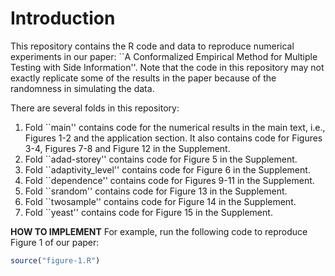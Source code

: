 # Introduction

This repository contains the R code and data to reproduce numerical experiments in our paper: ``A Conformalized Empirical Method for Multiple Testing with Side Information''. Note that the code in this repository may not exactly replicate some of the results in the paper because of the randomness in simulating the data. 

There are several folds in this repository:

1. Fold ``main'' contains code for the numerical results in the main text, i.e., Figures 1-2 and the application section. It also contains code for Figures 3-4, Figures 7-8 and Figure 12 in the Supplement.
2. Fold ``adad-storey'' contains code for Figure 5 in the Supplement.
3. Fold ``adaptivity_level'' contains code for Figure 6 in the Supplement.
4. Fold ``dependence'' contains code for Figures 9-11 in the Supplement.
5. Fold ``srandom'' contains code for Figure 13 in the Supplement.
6. Fold ``twosample'' contains code for Figure 14 in the Supplement.
7. Fold ``yeast'' contains code for Figure 15 in the Supplement.

**HOW TO IMPLEMENT** 
For example, run the following code to reproduce Figure 1 of our paper:
```R
source("figure-1.R")
```
